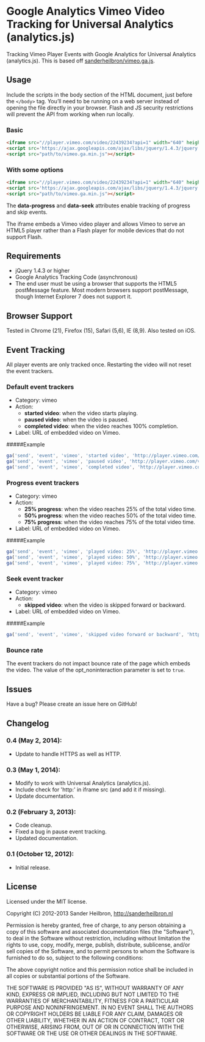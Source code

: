 # Google Analytics Vimeo Video Tracking for Universal Analytics (analytics.js)
Tracking Vimeo Player Events with Google Analytics for Universal Analytics (analytics.js). This is based off <a href="http://github.com/sanderheilbron/vimeo.ga.js">sanderheilbron/vimeo.ga.js</a>.

## Usage
Include the scripts in the body section of the HTML document, just before the `</body>` tag. You’ll need to be running on a web server instead of opening the file directly in your browser. Flash and JS security restrictions will prevent the API from working when run locally.

### Basic
```html
<iframe src="//player.vimeo.com/video/22439234?api=1" width="640" height="390" frameborder="0" webkitAllowFullScreen mozallowfullscreen allowFullScreen></iframe>
<script src='https://ajax.googleapis.com/ajax/libs/jquery/1.4.3/jquery.min.js'></script>
<script src="path/to/vimeo.ga.min.js"></script>
```	
### With some options
```html
<iframe src="//player.vimeo.com/video/22439234?api=1" width="640" height="390" frameborder="0" data-progress="true" data-seek="true" webkitAllowFullScreen mozallowfullscreen allowFullScreen></iframe>
<script src='https://ajax.googleapis.com/ajax/libs/jquery/1.4.3/jquery.min.js'></script>
<script src="path/to/vimeo.ga.min.js"></script>
```
The **data-progress** and **data-seek** attributes enable tracking of progress and skip events. 

The iframe embeds a Vimeo video player and allows Vimeo to serve an HTML5 player rather than a Flash player for mobile devices that do not support Flash.

## Requirements
* jQuery 1.4.3 or higher
* Google Analytics Tracking Code (asynchronous)
* The end user must be using a browser that supports the HTML5 postMessage feature. Most modern browsers support postMessage, though Internet Explorer 7 does not support it.

## Browser Support
Tested in Chrome (21), Firefox (15), Safari (5,6), IE (8,9). Also tested on iOS.

## Event Tracking
All player events are only tracked once. Restarting the video will not reset the event trackers.

### Default event trackers
* Category: vimeo
* Action:
	* **started video**: when the video starts playing.
	* **paused video**: when the video is paused.
	* **completed video**: when the video reaches 100% completion.
* Label: URL of embedded video on Vimeo.

#####Example
```js
ga('send', 'event', 'vimeo', 'started video', 'http://player.vimeo.com/video/22439234', undefined, true);
ga('send', 'event', 'vimeo', 'paused video', 'http://player.vimeo.com/video/22439234', undefined, true);
ga('send', 'event', 'vimeo', 'completed video', 'http://player.vimeo.com/video/22439234', undefined, true);
```
### Progress event trackers

* Category: vimeo
* Action:
	* **25% progress**: when the video reaches 25% of the total video time.
	* **50% progress**: when the video reaches 50% of the total video time.
	* **75% progress**: when the video reaches 75% of the total video time.
* Label: URL of embedded video on Vimeo.

#####Example
```js
ga('send', 'event', 'vimeo', 'played video: 25%', 'http://player.vimeo.com/video/22439234', undefined, true);
ga('send', 'event', 'vimeo', 'played video: 50%', 'http://player.vimeo.com/video/22439234', undefined, true);
ga('send', 'event', 'vimeo', 'played video: 75%', 'http://player.vimeo.com/video/22439234', undefined, true);
```
### Seek event tracker
* Category: vimeo
* Action:
	* **skipped video**: when the video is skipped forward or backward.
* Label: URL of embedded video on Vimeo.

#####Example
```js
ga('send', 'event', 'vimeo', 'skipped video forward or backward', 'http://player.vimeo.com/video/22439234', undefined, true);
```

### Bounce rate
The event trackers do not impact bounce rate of the page which embeds the video. The value of the opt_noninteraction parameter is set to `true`.

## Issues
Have a bug? Please create an issue here on GitHub!

## Changelog

### 0.4 (May 2, 2014):
 * Update to handle HTTPS as well as HTTP.

### 0.3 (May 1, 2014):
 * Modify to work with Universal Analytics (analytics.js).
 * Include check for 'http:' in iframe src (and add it if missing).
 * Update documentation.
 
### 0.2 (February 3, 2013):
 * Code cleanup.
 * Fixed a bug in pause event tracking.
 * Updated documentation.

### 0.1 (October 12, 2012):
 * Initial release.

## License
Licensed under the MIT license.

Copyright (C) 2012-2013 Sander Heilbron, http://sanderheilbron.nl

Permission is hereby granted, free of charge, to any person obtaining a copy
of this software and associated documentation files (the "Software"), to deal
in the Software without restriction, including without limitation the rights
to use, copy, modify, merge, publish, distribute, sublicense, and/or sell
copies of the Software, and to permit persons to whom the Software is
furnished to do so, subject to the following conditions:

The above copyright notice and this permission notice shall be included in
all copies or substantial portions of the Software.

THE SOFTWARE IS PROVIDED "AS IS", WITHOUT WARRANTY OF ANY KIND, EXPRESS OR
IMPLIED, INCLUDING BUT NOT LIMITED TO THE WARRANTIES OF MERCHANTABILITY,
FITNESS FOR A PARTICULAR PURPOSE AND NONINFRINGEMENT. IN NO EVENT SHALL THE
AUTHORS OR COPYRIGHT HOLDERS BE LIABLE FOR ANY CLAIM, DAMAGES OR OTHER
LIABILITY, WHETHER IN AN ACTION OF CONTRACT, TORT OR OTHERWISE, ARISING FROM,
OUT OF OR IN CONNECTION WITH THE SOFTWARE OR THE USE OR OTHER DEALINGS IN
THE SOFTWARE.